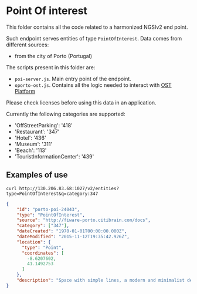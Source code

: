 # Point Of interest

This folder contains all the code related to a harmonized NGSIv2 end point.

Such endpoint serves entities of type `PointOfInterest`. Data comes from different sources:

* from the city of Porto (Portugal)

The scripts present in this folder are:

* `poi-server.js`. Main entry point of the endpoint.
* `oporto-ost.js`. Contains all the logic needed to interact with [OST Platform](https://www.ost.pt/)

Please check licenses before using this data in an application. 

Currently the following categories are supported:

* 'OffStreetParking':         '418'
* 'Restaurant':               '347'
* 'Hotel':                    '436'
* 'Museum':                   '311'
* 'Beach':                    '113'
* 'TouristInformationCenter': '439'


## Examples of use 

```
curl http://130.206.83.68:1027/v2/entities?type=PointOfInterest&q=category:347
```

```json
{
    "id": "porto-poi-24043",
    "type": "PointOfInterest",
    "source": "http://fiware-porto.citibrain.com/docs",
    "category": ["347"],
    "dateCreated": "1970-01-01T00:00:00.000Z",
    "dateModified": "2015-11-12T19:35:42.926Z",
    "location": {
      "type": "Point",
      "coordinates": [
        -8.6207602,
        41.1492753
      ]
    },
    "description": "Space with simple lines, a modern and minimalist decor ... "
}
```
